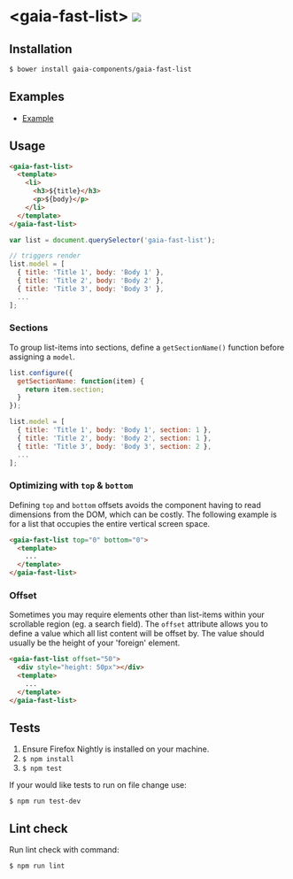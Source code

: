 # &lt;gaia-fast-list&gt; [![](https://travis-ci.org/gaia-components/gaia-fast-list.svg)](https://travis-ci.org/gaia-components/gaia-fast-list)

## Installation

```bash
$ bower install gaia-components/gaia-fast-list
```

## Examples

- [Example](http://gaia-components.github.io/gaia-fast-list/)

## Usage

```html
<gaia-fast-list>
  <template>
    <li>
      <h3>${title}</h3>
      <p>${body}</p>
    </li>
  </template>
</gaia-fast-list>
```

```js
var list = document.querySelector('gaia-fast-list');

// triggers render
list.model = [
  { title: 'Title 1', body: 'Body 1' },
  { title: 'Title 2', body: 'Body 2' },
  { title: 'Title 3', body: 'Body 3' },
  ...
];
```

### Sections

To group list-items into sections, define a `getSectionName()` function before assigning a `model`.

```js
list.configure({
  getSectionName: function(item) {
    return item.section;
  }
});

list.model = [
  { title: 'Title 1', body: 'Body 1', section: 1 },
  { title: 'Title 2', body: 'Body 2', section: 1 },
  { title: 'Title 3', body: 'Body 3', section: 2 },
  ...
];
```

### Optimizing with `top` & `bottom`

Defining `top` and `bottom` offsets avoids the component having to read dimensions from the DOM, which can be costly. The following example is for a list that occupies the entire vertical screen space.

```html
<gaia-fast-list top="0" bottom="0">
  <template>
    ...
  </template>
</gaia-fast-list>
```

### Offset

Sometimes you may require elements other than list-items within your scrollable region (eg. a search field). The `offset` attribute allows you to define a value which all list content will be offset by. The value should usually be the height of your 'foreign' element.

```html
<gaia-fast-list offset="50">
  <div style="height: 50px"></div>
  <template>
    ...
  </template>
</gaia-fast-list>
```

## Tests

1. Ensure Firefox Nightly is installed on your machine.
2. `$ npm install`
3. `$ npm test`

If your would like tests to run on file change use:

`$ npm run test-dev`

## Lint check

Run lint check with command:

`$ npm run lint`
